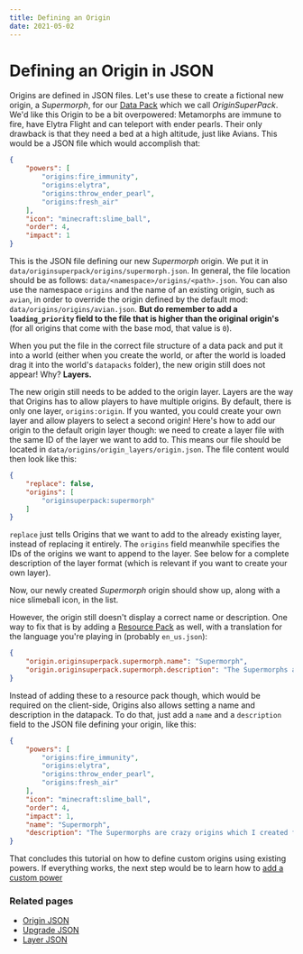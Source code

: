 ```yaml
---
title: Defining an Origin
date: 2021-05-02
---
```


# Defining an Origin in JSON

Origins are defined in JSON files. Let's use these to create a fictional new origin, a _Supermorph_, for our [Data Pack](https://minecraft.wiki/w/Data_Pack) which we call _OriginSuperPack_. We'd like this Origin to be a bit overpowered: Metamorphs are immune to fire, have Elytra Flight and can teleport with ender pearls. Their only drawback is that they need a bed at a high altitude, just like Avians. This would be a JSON file which would accomplish that:

```json
{
	"powers": [
		"origins:fire_immunity",
		"origins:elytra",
		"origins:throw_ender_pearl",
		"origins:fresh_air"
	],
	"icon": "minecraft:slime_ball",
	"order": 4,
	"impact": 1
}
```

This is the JSON file defining our new _Supermorph_ origin. We put it in `data/originsuperpack/origins/supermorph.json`. In general, the file location should be as follows: `data/<namespace>/origins/<path>.json`. You can also use the namespace `origins` and the name of an existing origin, such as `avian`, in order to override the origin defined by the default mod: `data/origins/origins/avian.json`. **But do remember to add a `loading_priority` field to the file that is higher than the original origin's** (for all origins that come with the base mod, that value is `0`).

When you put the file in the correct file structure of a data pack and put it into a world (either when you create the world, or after the world is loaded drag it into the world's `datapacks` folder), the new origin still does not appear! Why? **Layers.**

The new origin still needs to be added to the origin layer. Layers are the way that Origins has to allow players to have multiple origins. By default, there is only one layer, `origins:origin`. If you wanted, you could create your own layer and allow players to select a second origin! Here's how to add our origin to the default origin layer though: we need to create a layer file with the same ID of the layer we want to add to. This means our file should be located in `data/origins/origin_layers/origin.json`. The file content would then look like this:

```json
{
	"replace": false,
	"origins": [
		"originsuperpack:supermorph"
	]
}
```

`replace` just tells Origins that we want to add to the already existing layer, instead of replacing it entirely. The `origins` field meanwhile specifies the IDs of the origins we want to append to the layer. See below for a complete description of the layer format (which is relevant if you want to create your own layer).

Now, our newly created _Supermorph_ origin should show up, along with a nice slimeball icon, in the list.

However, the origin still doesn't display a correct name or description. One way to fix that is by adding a [Resource Pack](https://minecraft.wiki/w/Resource_Pack) as well, with a translation for the language you're playing in (probably `en_us.json`):
```json
{
	"origin.originsuperpack.supermorph.name": "Supermorph",
	"origin.originsuperpack.supermorph.description": "The Supermorphs are crazy origins which I created for a tutorial!"
}
```

Instead of adding these to a resource pack though, which would be required on the client-side, Origins also allows setting a name and description in the datapack. To do that, just add a `name` and a `description` field to the JSON file defining your origin, like this:

```json
{
	"powers": [
		"origins:fire_immunity",
		"origins:elytra",
		"origins:throw_ender_pearl",
		"origins:fresh_air"
	],
	"icon": "minecraft:slime_ball",
	"order": 4,
	"impact": 1,
	"name": "Supermorph",
	"description": "The Supermorphs are crazy origins which I created for a tutorial!"
}
```

That concludes this tutorial on how to define custom origins using existing powers. If everything works, the next step would be to learn how to [add a custom power](define_power.md)

### Related pages

* [Origin JSON](../../json/origin.md)
* [Upgrade JSON](../../json/upgrade.md)
* [Layer JSON](../../json/origin_layer.md)
